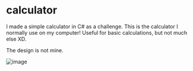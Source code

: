 # calculator
I made a simple calculator in C# as a challenge. This is the calculator I normally use on my computer!
Useful for basic calculations, but not much else XD.

The design is not mine.

![image](https://github.com/holypeachy/calculator/assets/89674775/f85f2492-4706-4e2e-9f13-97cd46f3ec21)


